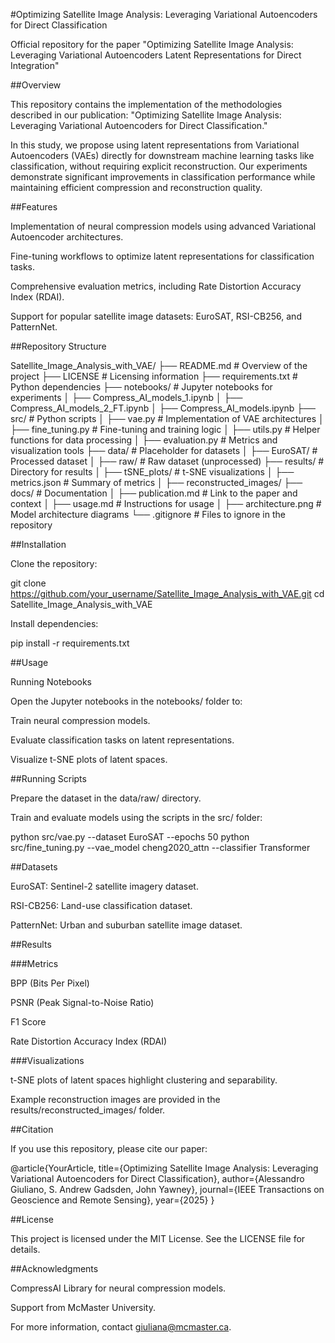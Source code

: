 #Optimizing Satellite Image Analysis: Leveraging Variational Autoencoders for Direct Classification

Official repository for the paper "Optimizing Satellite Image Analysis: Leveraging Variational Autoencoders Latent Representations for Direct Integration"

##Overview

This repository contains the implementation of the methodologies described in our publication:
"Optimizing Satellite Image Analysis: Leveraging Variational Autoencoders for Direct Classification."

In this study, we propose using latent representations from Variational Autoencoders (VAEs) directly for downstream machine learning tasks like classification, without requiring explicit reconstruction. Our experiments demonstrate significant improvements in classification performance while maintaining efficient compression and reconstruction quality.

##Features

Implementation of neural compression models using advanced Variational Autoencoder architectures.

Fine-tuning workflows to optimize latent representations for classification tasks.

Comprehensive evaluation metrics, including Rate Distortion Accuracy Index (RDAI).

Support for popular satellite image datasets: EuroSAT, RSI-CB256, and PatternNet.

##Repository Structure

Satellite_Image_Analysis_with_VAE/
├── README.md              # Overview of the project
├── LICENSE                # Licensing information
├── requirements.txt       # Python dependencies
├── notebooks/             # Jupyter notebooks for experiments
│   ├── Compress_AI_models_1.ipynb
│   ├── Compress_AI_models_2_FT.ipynb
│   ├── Compress_AI_models.ipynb
├── src/                   # Python scripts
│   ├── vae.py             # Implementation of VAE architectures
│   ├── fine_tuning.py     # Fine-tuning and training logic
│   ├── utils.py           # Helper functions for data processing
│   ├── evaluation.py      # Metrics and visualization tools
├── data/                  # Placeholder for datasets
│   ├── EuroSAT/           # Processed dataset
│   ├── raw/               # Raw dataset (unprocessed)
├── results/               # Directory for results
│   ├── tSNE_plots/        # t-SNE visualizations
│   ├── metrics.json       # Summary of metrics
│   ├── reconstructed_images/
├── docs/                  # Documentation
│   ├── publication.md     # Link to the paper and context
│   ├── usage.md           # Instructions for usage
│   ├── architecture.png   # Model architecture diagrams
└── .gitignore             # Files to ignore in the repository

##Installation

Clone the repository:

git clone https://github.com/your_username/Satellite_Image_Analysis_with_VAE.git
cd Satellite_Image_Analysis_with_VAE

Install dependencies:

pip install -r requirements.txt

##Usage

Running Notebooks

Open the Jupyter notebooks in the notebooks/ folder to:

Train neural compression models.

Evaluate classification tasks on latent representations.

Visualize t-SNE plots of latent spaces.

##Running Scripts

Prepare the dataset in the data/raw/ directory.

Train and evaluate models using the scripts in the src/ folder:

python src/vae.py --dataset EuroSAT --epochs 50
python src/fine_tuning.py --vae_model cheng2020_attn --classifier Transformer

##Datasets

EuroSAT: Sentinel-2 satellite imagery dataset.

RSI-CB256: Land-use classification dataset.

PatternNet: Urban and suburban satellite image dataset.

##Results

###Metrics

BPP (Bits Per Pixel)

PSNR (Peak Signal-to-Noise Ratio)

F1 Score

Rate Distortion Accuracy Index (RDAI)

###Visualizations

t-SNE plots of latent spaces highlight clustering and separability.

Example reconstruction images are provided in the results/reconstructed_images/ folder.

##Citation

If you use this repository, please cite our paper:

@article{YourArticle,
  title={Optimizing Satellite Image Analysis: Leveraging Variational Autoencoders for Direct Classification},
  author={Alessandro Giuliano, S. Andrew Gadsden, John Yawney},
  journal={IEEE Transactions on Geoscience and Remote Sensing},
  year={2025}
}

##License

This project is licensed under the MIT License. See the LICENSE file for details.

##Acknowledgments

CompressAI Library for neural compression models.

Support from McMaster University.

For more information, contact giuliana@mcmaster.ca.

